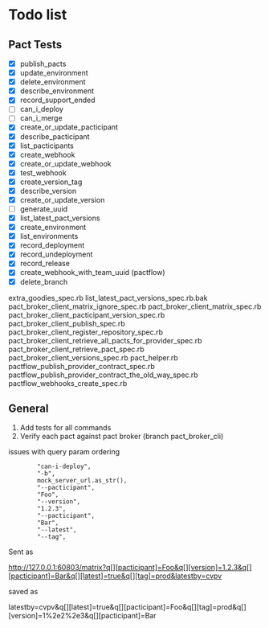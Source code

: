# Todo list

## Pact Tests

- [X] publish_pacts
- [X] update_environment
- [X] delete_environment
- [X] describe_environment
- [X] record_support_ended
- [ ] can_i_deploy
- [ ] can_i_merge
- [X] create_or_update_pacticipant
- [X] describe_pacticipant
- [X] list_pacticipants
- [X] create_webhook
- [X] create_or_update_webhook
- [X] test_webhook
- [X] create_version_tag
- [X] describe_version
- [X] create_or_update_version
- [ ] generate_uuid
- [X] list_latest_pact_versions
- [X] create_environment
- [X] list_environments
- [X] record_deployment
- [X] record_undeployment
- [X] record_release
- [X] create_webhook_with_team_uuid (pactflow)
- [X] delete_branch

extra_goodies_spec.rb
list_latest_pact_versions_spec.rb.bak
pact_broker_client_matrix_ignore_spec.rb
pact_broker_client_matrix_spec.rb
pact_broker_client_pacticipant_version_spec.rb
pact_broker_client_publish_spec.rb
pact_broker_client_register_repository_spec.rb
pact_broker_client_retrieve_all_pacts_for_provider_spec.rb
pact_broker_client_retrieve_pact_spec.rb
pact_broker_client_versions_spec.rb
pact_helper.rb
pactflow_publish_provider_contract_spec.rb
pactflow_publish_provider_contract_the_old_way_spec.rb
pactflow_webhooks_create_spec.rb

## General

1. Add tests for all commands
2. Verify each pact against pact broker (branch pact_broker_cli)



issues with query param ordering

            "can-i-deploy",
            "-b",
            mock_server_url.as_str(),
            "--pacticipant",
            "Foo",
            "--version",
            "1.2.3",
            "--pacticipant",
            "Bar",
            "--latest",
            "--tag",



Sent as 

http://127.0.0.1:60803/matrix?q[][pacticipant]=Foo&q[][version]=1.2.3&q[][pacticipant]=Bar&q[][latest]=true&q[][tag]=prod&latestby=cvpv

saved as 

latestby=cvpv&q[][latest]=true&q[][pacticipant]=Foo&q[][tag]=prod&q[][version]=1%2e2%2e3&q[][pacticipant]=Bar
